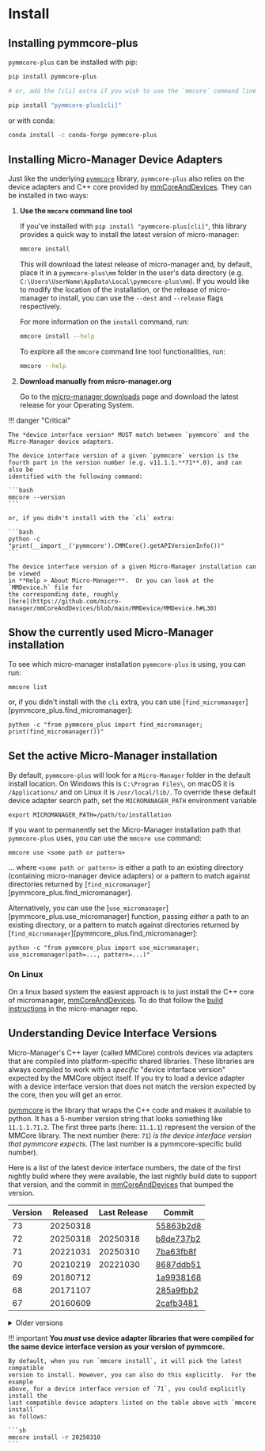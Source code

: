 # Install

## Installing pymmcore-plus

`pymmcore-plus` can be installed with pip:

```bash
pip install pymmcore-plus

# or, add the [cli] extra if you wish to use the `mmcore` command line tool:

pip install "pymmcore-plus[cli]"
```

or with conda:

```bash
conda install -c conda-forge pymmcore-plus
```

## Installing Micro-Manager Device Adapters

Just like the underlying [`pymmcore`](https://github.com/micro-manager/pymmcore) library,
`pymmcore-plus` also relies on the device adapters and C++ core provided by
[mmCoreAndDevices](https://github.com/micro-manager/mmCoreAndDevices#mmcoreanddevices).
They can be installed in two ways:

1. **Use the `mmcore` command line tool**

    If you've installed with `pip install "pymmcore-plus[cli]"`, this library provides
    a quick way to install the latest version of micro-manager:

    ```bash
    mmcore install
    ```

    This will download the latest release of micro-manager and, by default, place it in
    a `pymmcore-plus\mm` folder in the user's data directory (e.g. `C:\Users\UserName\AppData\Local\pymmcore-plus\mm`). If you would like to modify
    the location of the installation, or the release of micro-manager to install, you can use
    the `--dest` and `--release` flags respectively.

    For more information on the `install` command, run:

    ```bash
    mmcore install --help
    ```

    To explore all the `mmcore` command line tool functionalities, run:

    ```bash
    mmcore --help
    ```

2. **Download manually from micro-manager.org**

    Go to the [micro-manager
    downloads](https://micro-manager.org/Micro-Manager_Nightly_Builds) page and
    download the latest release for your Operating System.

!!! danger "Critical"

    The *device interface version* MUST match between `pymmcore` and the
    Micro-Manager device adapters.

    The device interface version of a given `pymmcore` version is the
    fourth part in the version number (e.g. v11.1.1.**71**.0), and can also be
    identified with the following command:

    ```bash
    mmcore --version
    ```

    or, if you didn't install with the `cli` extra:

    ```bash
    python -c "print(__import__('pymmcore').CMMCore().getAPIVersionInfo())"
    ```

    The device interface version of a given Micro-Manager installation can be viewed
    in **Help > About Micro-Manager**.  Or you can look at the `MMDevice.h` file for
    the corresponding date, roughly
    [here](https://github.com/micro-manager/mmCoreAndDevices/blob/main/MMDevice/MMDevice.h#L30)

## Show the currently used Micro-Manager installation

To see which micro-manager installation `pymmcore-plus` is using, you
can run:

```shell
mmcore list
```

or, if you didn't install with the `cli` extra, you can use
[`find_micromanager`][pymmcore_plus.find_micromanager]:

```shell
python -c "from pymmcore_plus import find_micromanager; print(find_micromanager())"
```

## Set the active Micro-Manager installation

By default, `pymmcore-plus` will look for a `Micro-Manager` folder in the
default install location. On Windows this is `C:\Program Files\`, on macOS it is
`/Applications/` and on Linux it is `/usr/local/lib/`. To override these default
device adapter search path, set the `MICROMANAGER_PATH` environment variable

```shell
export MICROMANAGER_PATH=/path/to/installation
```

If you want to permanently set the Micro-Manager installation path that
`pymmcore-plus` uses, you can use the `mmcore use` command:

```shell
mmcore use <some path or pattern>
```

... where `<some path or pattern>` is either a path to an existing directory
(containing micro-manager device adapters) or a pattern to match against
directories returned by [`find_micromanager`][pymmcore_plus.find_micromanager].

Alternatively, you can use the
[`use_micromanager`][pymmcore_plus.use_micromanager] function, passing *either*
a path to an existing directory, or a pattern to match against directories
returned by [`find_micromanager`][pymmcore_plus.find_micromanager]:

```shell
python -c "from pymmcore_plus import use_micromanager; use_micromanager(path=..., pattern=...)"
```

### On Linux

On a linux based system the easiest approach is to just install the C++ core of
micromanager,
[mmCoreAndDevices](https://github.com/micro-manager/mmCoreAndDevices#mmcoreanddevices).
To do that follow the [build
instructions](https://github.com/micro-manager/micro-manager/blob/main/doc/how-to-build.md#building-on-unix)
in the micro-manager repo.

## Understanding Device Interface Versions

Micro-Manager's C++ layer (called MMCore) controls devices via adapters that are
compiled into platform-specific shared libraries.  These libraries are always
compiled to work with a *specific* "device interface version" expected by the
MMCore object itself.  If you try to load a device adapter with a device
interface version that does not match the version expected by the core, then you
will get an error.

[pymmcore](https://github.com/micro-manager/pymmcore) is the library that wraps
the C++ code and makes it available to python.  It has a 5-number version string
that looks something like `11.1.1.71.2`.  The first three parts (here: `11.1.1`)
represent the version of the MMCore library.  The next number (here: `71`) *is
the device interface version that pymmcore expects*.  (The last number is a
pymmcore-specific build number).  

Here is a list of the latest device interface numbers, the date of the first
nightly build where they were available, the last nightly build date to support
that version, and the commit in
[mmCoreAndDevices](https://github.com/micro-manager/mmCoreAndDevices) that
bumped the version.

|Version|Released|Last Release|Commit|
|-------|----|-----|------|
|73|20250318||[55863b2d8](https://github.com/micro-manager/mmCoreAndDevices/commit/55863b2d8)|
|72|20250318|20250318|[b8de737b2](https://github.com/micro-manager/mmCoreAndDevices/commit/b8de737b2)|
|71|20221031|20250310|[7ba63fb8f](https://github.com/micro-manager/mmCoreAndDevices/commit/7ba63fb8f)|
|70|20210219|20221030|[8687ddb51](https://github.com/micro-manager/mmCoreAndDevices/commit/8687ddb51)|
|69|20180712||[1a9938168](https://github.com/micro-manager/mmCoreAndDevices/commit/1a9938168)|
|68|20171107||[285a9fbb2](https://github.com/micro-manager/mmCoreAndDevices/commit/285a9fbb2)|
|67|20160609||[2cafb3481](https://github.com/micro-manager/mmCoreAndDevices/commit/2cafb3481)|

<details>

<summary>Older versions</summary>

|VERSION|DATE|COMMIT|
|-------|----|------|
|66|20160608|[6378720c9](https://github.com/micro-manager/mmCoreAndDevices/commit/6378720c9)|
|65|20150528|[b98858d3b](https://github.com/micro-manager/mmCoreAndDevices/commit/b98858d3b)|
|64|20150515|[6fdcdc274](https://github.com/micro-manager/mmCoreAndDevices/commit/6fdcdc274)|
|63|20150505|[ae4ced454](https://github.com/micro-manager/mmCoreAndDevices/commit/ae4ced454)|
|62|20150501|[38cfde8ef](https://github.com/micro-manager/mmCoreAndDevices/commit/38cfde8ef)|
|61|20140801|[aac034a5c](https://github.com/micro-manager/mmCoreAndDevices/commit/aac034a5c)|
|60|20140618|[cff69f1c2](https://github.com/micro-manager/mmCoreAndDevices/commit/cff69f1c2)|
|59|20140515|[1a3c3c884](https://github.com/micro-manager/mmCoreAndDevices/commit/1a3c3c884)|
|58|20140514|[b3781c0a9](https://github.com/micro-manager/mmCoreAndDevices/commit/b3781c0a9)|
|57|20140125|[97beb0f6c](https://github.com/micro-manager/mmCoreAndDevices/commit/97beb0f6c)|
|56|20140120|[bbf1b852c](https://github.com/micro-manager/mmCoreAndDevices/commit/bbf1b852c)|
|55|20131221|[d9d939aed](https://github.com/micro-manager/mmCoreAndDevices/commit/d9d939aed)|
|54|20131022|[0058a1202](https://github.com/micro-manager/mmCoreAndDevices/commit/0058a1202)|
|53|20121108|[34329bb10](https://github.com/micro-manager/mmCoreAndDevices/commit/34329bb10)|
|52|20120925|[feeeff5d0](https://github.com/micro-manager/mmCoreAndDevices/commit/feeeff5d0)|
|51|20120117|[c62cd71df](https://github.com/micro-manager/mmCoreAndDevices/commit/c62cd71df)|
|50|20120117|[121dea472](https://github.com/micro-manager/mmCoreAndDevices/commit/121dea472)|
|49|20111026|[0f999b4f7](https://github.com/micro-manager/mmCoreAndDevices/commit/0f999b4f7)|
|48|20111010|[5407292c4](https://github.com/micro-manager/mmCoreAndDevices/commit/5407292c4)|
|47|20110916|[de02aa524](https://github.com/micro-manager/mmCoreAndDevices/commit/de02aa524)|
|46|20110915|[f886a5a60](https://github.com/micro-manager/mmCoreAndDevices/commit/f886a5a60)|
|45|20110722|[3de97a552](https://github.com/micro-manager/mmCoreAndDevices/commit/3de97a552)|
|44|20110721|[adffbed3c](https://github.com/micro-manager/mmCoreAndDevices/commit/adffbed3c)|
|43|20110721|[f1fa3260c](https://github.com/micro-manager/mmCoreAndDevices/commit/f1fa3260c)|
|42|20110720|[70d420b79](https://github.com/micro-manager/mmCoreAndDevices/commit/70d420b79)|
|41|20110626|[6f1e9e3c7](https://github.com/micro-manager/mmCoreAndDevices/commit/6f1e9e3c7)|
|40|20110526|[c9c4f901b](https://github.com/micro-manager/mmCoreAndDevices/commit/c9c4f901b)|
|39|20110411|[d6cf30e11](https://github.com/micro-manager/mmCoreAndDevices/commit/d6cf30e11)|
|38|20110324|[5fb856c6d](https://github.com/micro-manager/mmCoreAndDevices/commit/5fb856c6d)|
|39|20110322|[aca92c283](https://github.com/micro-manager/mmCoreAndDevices/commit/aca92c283)|
|38|20101224|[3327c6083](https://github.com/micro-manager/mmCoreAndDevices/commit/3327c6083)|
|37|20101221|[63e284ccf](https://github.com/micro-manager/mmCoreAndDevices/commit/63e284ccf)|
|36|20100920|[7b180c4ef](https://github.com/micro-manager/mmCoreAndDevices/commit/7b180c4ef)|
|35|20100823|[41603ae0c](https://github.com/micro-manager/mmCoreAndDevices/commit/41603ae0c)|
|34|20100202|[5bd9a38d5](https://github.com/micro-manager/mmCoreAndDevices/commit/5bd9a38d5)|
|28|20080911|[ecdc3ffe9](https://github.com/micro-manager/mmCoreAndDevices/commit/ecdc3ffe9)|
|27|20080806|[644297085](https://github.com/micro-manager/mmCoreAndDevices/commit/644297085)|
|26|20080604|[99fd3cd80](https://github.com/micro-manager/mmCoreAndDevices/commit/99fd3cd80)|
|16|20070412|[38ebafde1](https://github.com/micro-manager/mmCoreAndDevices/commit/38ebafde1)|
|15|20070405|[18ec4b48b](https://github.com/micro-manager/mmCoreAndDevices/commit/18ec4b48b)|
|14|20070227|[3b69e7670](https://github.com/micro-manager/mmCoreAndDevices/commit/3b69e7670)|

</details>

!!! important
    **You *must* use device adapter libraries that were compiled for the same device
    interface version as your version of pymmcore.**

    By default, when you run `mmcore install`, it will pick the latest compatible
    version to install. However, you can also do this explicitly.  For the example
    above, for a device interface version of `71`, you could explicitly install the
    last compatible device adapters listed on the table above with `mmcore install`
    as follows:

    ```sh
    mmcore install -r 20250310
    ```


    